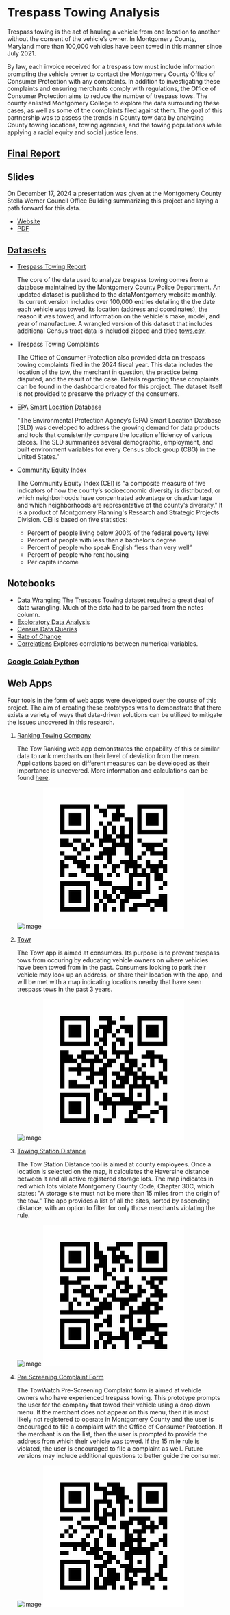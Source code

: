 # Trespass Towing Analysis

Trespass towing is the act of hauling a vehicle from one location to another without the consent of the vehicle’s owner. In Montgomery County, Maryland more than 100,000 vehicles have been towed in this manner since July 2021. 

By law, each invoice received for a trespass tow must include information prompting the vehicle owner to contact the Montgomery County Office of Consumer Protection with any complaints. In addition to investigating these complaints and ensuring merchants comply with regulations, the Office of Consumer Protection aims to reduce the number of trespass tows. The county enlisted Montgomery College to explore the data surrounding these cases, as well as some of the complaints filed against them. The goal of this partnership was to assess the trends in County tow data by analyzing County towing locations, towing agencies, and the towing populations while applying a racial equity and social justice lens.

## [Final Report](Towing_Analysis_Final_Report.pdf)
## Slides
On December 17, 2024 a presentation was given at the Montgomery County Stella Werner Council Office Building summarizing this project and laying a path forward for this data.
   - [Website](https://a1-3x.github.io/tow_analysis/)
   - [PDF](Tow_Slides_Final.pdf)
## [Datasets](datasetinfo.md)
   - [Trespass Towing Report](https://data.montgomerycountymd.gov/Consumer-Housing/Trespass-Towing-Report/i6vn-3s6e/about_data)

     The core of the data used to analyze trespass towing comes from a database maintained by the Montgomery County Police Department. An updated dataset is published to the dataMontgomery website monthly. Its current version includes over 100,000 entries detailing the the date each vehicle was towed, its location (address and coordinates), the reason it was towed, and information on the vehicle's make, model, and year of manufacture. A wrangled version of this dataset that includes additional Census tract data is included zipped and titled [tows.csv](tows.zip).
     
   - Trespass Towing Complaints

     The Office of Consumer Protection also provided data on trespass towing complaints filed in the 2024 fiscal year. This data includes the location of the tow, the merchant in question, the practice being disputed, and the result of the case. Details regarding these complaints can be found in the dashboard created for this project. The dataset itself is not provided to preserve the privacy of the consumers.

   - [EPA Smart Location Database](https://www.epa.gov/smartgrowth/smart-location-mapping)

     "The Environmental Protection Agency’s (EPA) Smart Location Database (SLD) was developed to address the growing demand for data products and tools that consistently compare the location efficiency of various places. The SLD summarizes several demographic, employment, and built environment variables for every Census block group (CBG) in the United States."

   - [Community Equity Index](https://montgomeryplanning.org/planning/equity-agenda-for-planning/community-equity-index-analysis/)

     The Community Equity Index (CEI) is "a composite measure of five indicators of how the county’s socioeconomic diversity is distributed, or which neighborhoods have concentrated advantage or disadvantage and which neighborhoods are representative of the county’s diversity." It is a product of Montgomery Planning's Research and Strategic Projects Division. CEI is based on five statistics:
      -   Percent of people living below 200% of the federal poverty level
      -   Percent of people with less than a bachelor’s degree
      -   Percent of people who speak English “less than very well”
      -   Percent of people who rent housing
      -   Per capita income
  
## Notebooks
   - [Data Wrangling](notebooks/tresspass_towing_wrangle.ipynb)
        The Trespass Towing dataset required a great deal of data wrangling. Much of the data had to be parsed from the notes column.
   - [Exploratory Data Analysis](notebooks/tresspass_towing_EDA.ipynb)
   - [Census Data Queries](notebooks/analyzing_census_data.ipynb)
   - [Rate of Change](notebooks/Towing_Rate_of_Change.ipynb)
   - [Correlations](notebooks/Towing_Correlations.ipynb)
        Explores correlations between numerical variables.
     
### [Google Colab Python](googlecolab.md)
 

## Web Apps

Four tools in the form of web apps were developed over the course of this project. The aim of creating these prototypes was to demonstrate that there exists a variety of ways that data-driven solutions can be utilized to mitigate the issues uncovered in this research.

1. [Ranking Towing Company](https://towrank.netlify.app)

   The Tow Ranking web app demonstrates the capability of this or similar data to rank merchants on their level of deviation from the mean. Applications based on different measures can be developed as their importance is uncovered. More information and calculations can be found [here](ranking-app.md).

   ![image](https://github.com/user-attachments/assets/d58ace4d-0473-408a-8ba0-d4f3b8c3250f)
   ![image](qrs/montgomery_county_towing_rankings_qr.png)


3. [Towr](https://towr.netlify.app)

   The Towr app is aimed at consumers. Its purpose is to prevent trespass tows from occuring by educating vehicle owners on where vehicles have been towed from in the past. Consumers looking to park their vehicle may look up an address, or share their location with the app, and will be met with a map indicating locations nearby that have seen trespass tows in the past 3 years.

   ![image](https://github.com/user-attachments/assets/9da2a43b-0322-4fe3-af01-1fcc8c6c3a15)
   ![image](qrs/tow_heatmap_qr.png)



4. [Towing Station Distance](https://towdist.vercel.app)

   The Tow Station Distance tool is aimed at county employees. Once a location is selected on the map, it calculates the Haversine distance between it and all active registered storage lots. The map indicates in red which lots violate Montgomery County Code, Chapter 30C, which states: "A storage site must not be more than 15 miles from the origin of the tow." The app provides a list of all the sites, sorted by ascending distance, with an option to filter for only those merchants violating the rule.

   ![image](https://github.com/user-attachments/assets/901dceb7-1c91-4f1e-bb9a-ecec0358efd2)
   ![image](qrs/montgomery_county_towing_distance_calculator_qr.png)




7. [Pre Screening Complaint Form](https://towwatch.vercel.app )

   The TowWatch Pre-Screening Complaint form is aimed at vehicle owners who have experienced trespass towing. This prototype prompts the user for the company that towed their vehicle using a drop down menu. If the merchant does not appear on this menu, then it is most likely not registered to operate in Montgomery County and the user is encouraged to file a complaint with the Office of Consumer Protection. If the merchant is on the list, then the user is prompted to provide the address from which their vehicle was towed. If the 15 mile rule is violated, the user is encouraged to file a complaint as well. Future versions may include additional questions to better guide the consumer.

   ![image](https://github.com/user-attachments/assets/a3f72ce9-59c4-450f-8086-25955fdc45a2)
   ![image](qrs/prescreening_complaint_qr.png)





